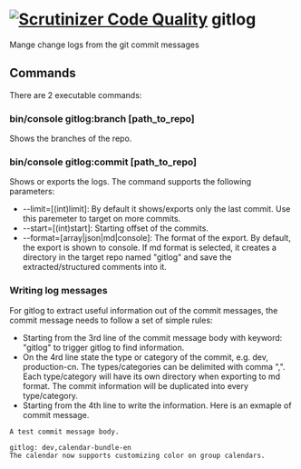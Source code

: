 [![Scrutinizer Code Quality](https://scrutinizer-ci.com/g/linkorb/gitlog/badges/quality-score.png?b=master)](https://scrutinizer-ci.com/g/linkorb/gitlog/?branch=master)
gitlog
======

Mange change logs from the git commit messages

## Commands
There are 2 executable commands:

### bin/console gitlog:branch [path_to_repo]

Shows the branches of the repo.

### bin/console gitlog:commit [path_to_repo]

Shows or exports the logs. The command supports the following parameters:
* --limit=[(int)limit]: By default it shows/exports only the last commit. Use this paremeter to target on more commits.
* --start=[(int)start]: Starting offset of the commits.
* --format=[array|json|md|console]: The format of the export. By default, the export is shown to console. If md format is selected, it creates a directory in the target repo named "gitlog" and save the extracted/structured comments into it.

### Writing log messages

For gitlog to extract useful information out of the commit messages, the commit message needs to follow a set of simple rules:
* Starting from the 3rd line of the commit message body with keyword: "gitlog" to trigger gitlog to find information.
* On the 4rd line state the type or category of the commit, e.g. dev, production-cn. The types/categories can be delimited with comma ",". Each type/category will have its own directory when exporting to md format. The commit information will be duplicated into every type/category.
* Starting from the 4th line to write the information. Here is an exmaple of commit message.

```
A test commit message body.

gitlog: dev,calendar-bundle-en
The calendar now supports customizing color on group calendars.
```
